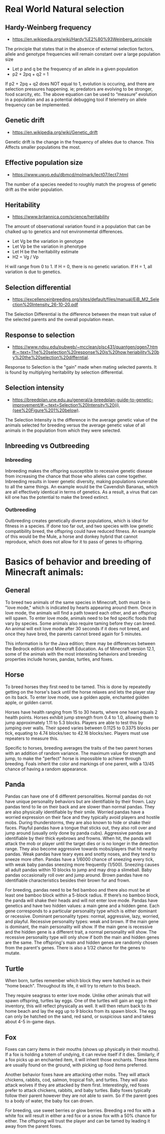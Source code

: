 # Real World Natural selection
## Hardy-Weinberg frequency 
* https://en.wikipedia.org/wiki/Hardy%E2%80%93Weinberg_principle

The principle that states that in the absence of external selection factors, allele and genotype frequencies will remain constant over a large population size
 
* Let p and q be the frequency of an allele in a given population
* p2 + 2pq + q2 = 1

If p2 + 2pq + q2 does NOT equal to 1, evolution is occuring, and there are selection pressures happening. ie;
predators are evolving to be stronger, food scarcity, etc. The above equation can be used to “measure” evolution in a population and as a potential debugging tool if telemetry on allele frequency can be implemented.

## Genetic drift
* https://en.wikipedia.org/wiki/Genetic_drift 

Genetic drift is the change in the frequency of alleles due to chance. This Affects smaller populations the most.

## Effective population size
* https://www.uwyo.edu/dbmcd/molmark/lect07/lect7.html 

The number of a species needed to roughly match the progress of genetic drift as the wider population.

## Heritability
* https://www.britannica.com/science/heritability

The amount of observational variation found in a population that can be chalked up to genetics and not environmental differences.

* Let Vg be the variation in genotype
* Let Vp be the variation in phenotype
* Let H be the heritability estimate
* H2 = Vg / Vp

H will range from 0 to 1. If H = 0, there is no genetic variation. If H = 1, all variation is due to genetics.

## Selection differential 
* https://excellenceinbreeding.org/sites/default/files/manual/EiB_M2_Selection%20Intensity_26-10-20.pdf 

The Selection Differential is the difference between the mean trait value of the selected parents and the overall population mean.

## Response to selection
* https://www.ndsu.edu/pubweb/~mcclean/plsc431/quantgen/qgen7.htm#:~:text=The%20selection%20response%20is%20how,heriability%20by%20the%20selection%20differntial. 

Response to Selection is the "gain" made when mating selected parents. It is found by multiplying heritability by selection differential.

## Selection intensity
* https://breedplan.une.edu.au/general/a-breedplan-guide-to-genetic-improvement/#:~:text=Selection%20Intensity%20(i),(see%20Figure%201%20below). 

The Selection Intensity is the difference in the average genetic value of the animals selected for breeding versus the average genetic value of all animals in the population from which they were selected.
## Inbreeding vs Outbreeding
### Inbreeding
Inbreeding makes the offspring susceptible to recessive genetic disease from increasing the chance that those who alleles can come together. Inbreeding results in lower genetic diversity, making populations vunerable to all the same things. An example would be the Cavendish Bananas, which are all effectively identical in terms of genetics. As a result, a virus that can kill one has the potential to make the breed extinct.

### Outbreeding
Outbreeding creates genetically diverse populations, which is ideal for fitness in a species. If done too far out, and two species with low genetic compatibility breed, the offspring could have reduced fitness. An example of this would be the Mule, a horse and donkey hybrid that cannot reproduce, which does not allow for it to pass of genes to offspring.

# Basics of behavior and breeding of Minecraft animals:
## General
To breed two animals of the same species in Minecraft, both must be in "love mode," which is indicated by hearts appearing around them. Once in love mode, the animals will find a path toward each other, and an offspring will spawn. To enter love mode, animals need to be fed specific foods that vary by species. Some animals also require taming before they can breed. An animal will exit love mode after 30 seconds if it does not breed, and once they have bred, the parents cannot breed again for 5 minutes. 

This information is for the Java edition; there may be differences between the Bedrock edition and Minecraft Education. As of Minecraft version 12.1, some of the animals with the most interesting behaviors and breeding properties include horses, pandas, turtles, and foxes.

## Horse
To breed horses they first need to be tamed. This is done by repeatedly getting on the horse's back until the horse relaxes and lets the player stay on its back. To enter love mode, use a golden apple, enchanted golden apple, or golden carrot. 

Horses have health ranging from 15 to 30 hearts, where one heart equals 2 health points. Horses exhibit jump strength from 0.4 to 1.0, allowing them to jump approximately 1.11 to 5.3 blocks. Players are able to test this by jumping over walls. Their speed varies between 0.1125 to 0.3375 blocks per tick, equating to 4.74 blocks/sec to 42.16 blocks/sec. Players must use repeaters to measure this.

Specific to horses, breeding averages the traits of the two parent horses with an addition of random variance. The maximum value for strength and jump, to make the "perfect" horse is impossible to achieve through breeding. Foals inherit the color and markings of one parent, with a 13/45 chance of having a random appearance.

## Panda
Pandas can have one of 6 different personalities. Normal pandas do not have unique personality behaviors but are identifiable by their frown. Lazy pandas tend to lie on their back and are slower than normal pandas. They are also physically identifiable by their smile. Worried pandas have a worried expression on their face and they typically avoid players and hostile mobs. During thunderstorms, they are also known to hide or shake their faces. Playful pandas have a tongue that sticks out, they also roll over and jump around (usually only done by panda cubs). Aggressive pandas are identifiable by their thick eyebrows and frowns. When hit, the panda will attack the mob or player until the target dies or is no longer in the detection range. They also become aggressive towards mobs/players that hit nearby pandas. Weak pandas have teary eyes and snotty noses, and they tend to sneeze more often. Pandas have a 1/6000 chance of sneezing every tick, with weak baby pandas sneezing more frequently (1/500). Sneezing causes all adult pandas within 10 blocks to jump and may drop a slimeball. Baby pandas occasionally roll over and jump around. Brown pandas have no identifiable characteristics besides their brown fur and frown. 

For breeding, pandas need to be fed bamboo and there also must be at least one bamboo block within a 5-block radius. If there’s no bamboo block, the panda will shake their heads and will not enter love mode. Pandas have genetics and have two hidden values: a main gene and a hidden gene. Each gene corresponds to a particular personality type which is either dominant or recessive. Dominant personality types: normal, aggressive, lazy, worried, and playful. Recessive personality types: weak and brown. If the main gene is dominant, the main personality will show. If the main gene is recessive and the hidden gene is a different trait, a normal personality will show. The recessive personality type will only show if both the main and hidden genes are the same. The offspring's main and hidden genes are randomly chosen from the parent's genes. There is also a 1/32 chance for the genes to mutate. 

## Turtle
When born, turtles remember which block they were hatched in as their "home beach". Throughout its life, it will try to return to this beach. 

They require seagrass to enter love mode. Unlike other animals that will spawn offspring, turtles lay eggs. One of the turtles will gain an egg in their inventory, this will reflect physically as well. It will then return back to its home beach and lay the egg up to 9 blocks from its spawn block. The egg can only be hatched on the sand, red sand, or suspicious sand and takes about 4-5 in-game days.

## Fox
Foxes can carry items in their mouths (shows up physically in their mouths). If a fox is holding a totem of undying, it can revive itself if it dies. Similarly, if a fox picks up an enchanted item, it will inherit those enchants. These items are usually found on the ground, with picking up food items preferred. 

Another behavior foxes have are attacking other mobs. They will attack chickens, rabbits, cod, salmon, tropical fish, and turtles. They will also attack wolves if they are attacked by them first. Interestingly, red foxes prefer to attack chickens, rabbits, and baby turtles. Baby foxes typically follow their parent however they are not able to swim. So if the parent goes to a body of water, the baby fox can drown. 

For breeding, use sweet berries or glow berries. Breeding a red fox with a white fox will result in either a red fox or a snow fox with a 50% chance for either. The offspring will trust the player and can be tamed by leading it away from the parent foxes. 
